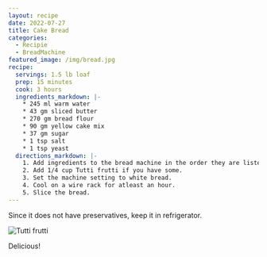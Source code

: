 ```yaml
---
layout: recipe
date: 2022-07-27
title: Cake Bread
categories:
  - Recipie
  - BreadMachine
featured_image: /img/bread.jpg
recipe:
  servings: 1.5 lb loaf
  prep: 15 minutes
  cook: 3 hours
  ingredients_markdown: |-
    * 245 ml warm water
    * 43 gm sliced butter
    * 270 gm bread flour
    * 90 gm yellow cake mix
    * 37 gm sugar
    * 1 tsp salt
    * 1 tsp yeast
  directions_markdown: |-
    1. Add ingredients to the bread machine in the order they are listed.
    2. Add 1/4 cup Tutti frutti if you have some.
    3. Set the machine setting to white bread.
    4. Cool on a wire rack for atleast an hour.
    5. Slice the bread.
---
```

Since it does not have preservatives, keep it in refrigerator.

![Tutti frutti](https://m.media-amazon.com/images/I/71Waxkdd72S._SL1500_.jpg)

Delicious!